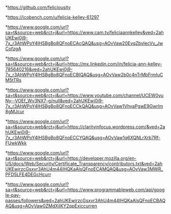 *https://github.com/feliciousity

*https://icobench.com/u/felicia-kelley-61297

*https://www.google.com/url?sa=t&source=web&rct=j&url=https://www.cam.tv/feliciaannkelley&ved=2ahUKEwi0j9-7x_r3AhWPoY4IHSBgBo8QFnoECAcQAQ&usg=AOvVaw20EvqZbvlecVv_JwCofzgA

*https://www.google.com/url?sa=t&source=web&rct=j&url=https://mx.linkedin.com/in/felicia-ann-kelley-785640216&ved=2ahUKEwi0j9-7x_r3AhWPoY4IHSBgBo8QFnoECBIQAQ&usg=AOvVaw2b0c4nTrMbFrmluCM5tTRs

*https://www.google.com/url?sa=t&source=web&rct=j&url=https://www.youtube.com/channel/UCEW0yuNy--VOEf_Wv3NX7-g/null&ved=2ahUKEwi0j9-7x_r3AhWPoY4IHSBgBo8QFnoECCkQAQ&usg=AOvVaw1VhyaPgwE9Gwrlm8gMJcur

*https://www.google.com/url?sa=t&source=web&rct=j&url=https://clarityinfocus.wordpress.com/&ved=2ahUKEwi0j9-7x_r3AhWPoY4IHSBgBo8QFnoECCYQAQ&usg=AOvVaw1q6XQNLrXrb7Rf-FUwkWkk

*https://www.google.com/url?sa=t&source=web&rct=j&url=https://developer.mozilla.org/en-US/docs/Web/Security/Certificate_Transparency/contributors.txt&ved=2ahUKEwirzcGsxvr3AhU4m44IHQKaAlsQFnoECAMQAQ&usg=AOvVaw3MWR_PFD5LFE4DEGcHcurr

*https://www.google.com/url?sa=t&source=web&rct=j&url=https://www.programmableweb.com/api/google-pay-passes/followers&ved=2ahUKEwirzcGsxvr3AhU4m44IHQKaAlsQFnoECBAQAQ&usg=AOvVaw0ZMdXilKY2qpExjccurren







<!--
**feliciousity/feliciousity** is a ✨ _special_ ✨ repository because its `README.md` (this file) appears on your GitHub profile.

Here are some ideas to get you started:

- 🔭 I’m currently working on ...
- 🌱 I’m currently learning ...
- 👯 I’m looking to collaborate on ...
- 🤔 I’m looking for help with ...
- 💬 Ask me about ...
- 📫 How to reach me: ...
- 😄 Pronouns: ...
- ⚡ Fun fact: ...
-->
